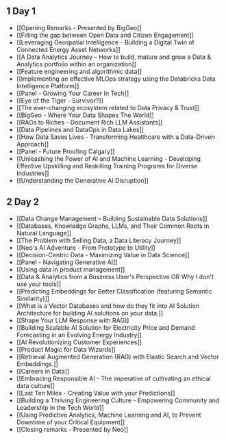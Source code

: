 ## 1 Day 1
- [[Opening Remarks - Presented by BigGeo]]
- [[Filling the gap between Open Data and Citizen Engagement]]
- [[Leveraging Geospatial Intelligence - Building a Digital Twin of Connected Energy Asset Networks]]
- [[A Data Analytics Journey – How to build, mature and grow a Data & Analytics portfolio within an organization]]
 - [[Feature engineering and algorithmic data]]
 - [[Implementing an effective MLOps strategy using the Databricks Data Intelligence Platform]]
 - [[Panel - Growing Your Career In Tech]]
 - [[Eye of the Tiger - Survivor?]]
 - [[The ever-changing ecosystem related to Data Privacy & Trust]]
 - [[BigGeo - Where Your Data Shapes The World]]
 - [[RAGs to Riches - Document Rich LLM Assistants]]
 - [[Data Pipelines and DataOps in Data Lakes]]
 - [[How Data Saves Lives - Transforming Healthcare with a Data-Driven Approach]]
 - [[Panel - Future Proofing Calgary]]
 - [[Unleashing the Power of AI and Machine Learning - Developing Effective Upskilling and Reskilling Training Programs for Diverse Industries]]
 - [[Understanding the Generative AI Disruption]]
## 2 Day 2
- [[Data Change Management – Building Sustainable Data Solutions]]
- [[Databases, Knowledge Graphs, LLMs, and Their Common Roots in Natural Language]]
- [[The Problem with Selling Data, a Data Literacy Journey]]
- [[Neo's AI Adventure - From Prototype to Utility]]
- [[Decision-Centric Data - Maximizing Value in Data Science]]
- [[Panel - Navigating Generative AI]]
- [[Using data in product management]]
- [[Data & Analytics from a Business User's Perspective OR Why I don't use your tools]]
- [[Predicting Embeddings for Better Classification (featuring Semantic Similarity)]]
- [[What is a Vector Databases and how do they fit into AI Solution Architecture for building AI solutions on your data.]]
- [[Shape Your LLM Response with RAG]]
- [[Building Scalable AI Solution for Electricity Price and Demand Forecasting in an Evolving Energy Industry]]
- [[AI Revolutionizing Customer Experiences]]
- [[Product Magic for Data Wizards]]
- [[Retrieval Augmented Generation (RAG) with Elastic Search and Vector Embeddings.]]
- [[Careers in Data]]
- [[Embracing Responsible AI - The imperative of cultivating an ethical data culture]]
- [[Last Ten Miles - Creating Value with your Predictions]]
- [[Building a Thriving Engineering Culture - Empowering Community and Leadership in the Tech World]]
- [[Using Predictive Analytics, Machine Learning and AI, to Prevent Downtime of your Critical Equipment]]
- [[Closing remarks - Presented by Neo]]